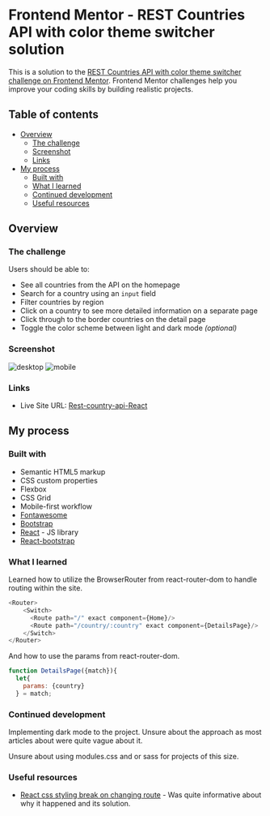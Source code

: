# Frontend Mentor - REST Countries API with color theme switcher solution

This is a solution to the [REST Countries API with color theme switcher challenge on Frontend Mentor](https://www.frontendmentor.io/challenges/rest-countries-api-with-color-theme-switcher-5cacc469fec04111f7b848ca). Frontend Mentor challenges help you improve your coding skills by building realistic projects.

## Table of contents

- [Overview](#overview)
  - [The challenge](#the-challenge)
  - [Screenshot](#screenshot)
  - [Links](#links)
- [My process](#my-process)
  - [Built with](#built-with)
  - [What I learned](#what-i-learned)
  - [Continued development](#continued-development)
  - [Useful resources](#useful-resources)


## Overview

### The challenge

Users should be able to:

- See all countries from the API on the homepage
- Search for a country using an `input` field
- Filter countries by region
- Click on a country to see more detailed information on a separate page
- Click through to the border countries on the detail page
- Toggle the color scheme between light and dark mode *(optional)*

### Screenshot

![desktop](./screenshot/rest-country-api-REACT-desktop.jpg)
![mobile](./screenshot/rest-country-api-REACT-mobile.jpg)


### Links


- Live Site URL: [Rest-country-api-React](https://rest-country-api-react.herokuapp.com/)

## My process

### Built with

- Semantic HTML5 markup
- CSS custom properties
- Flexbox
- CSS Grid
- Mobile-first workflow
- [Fontawesome](https://fontawesome.com/)
- [Bootstrap](https://getbootstrap.com/)
- [React](https://reactjs.org/) - JS library
- [React-bootstrap](https://react-bootstrap.github.io/)

### What I learned

Learned how to utilize the BrowserRouter from react-router-dom to handle routing within the site.

```js
<Router>
    <Switch>
      <Route path="/" exact component={Home}/>
      <Route path="/country/:country" exact component={DetailsPage}/>        
    </Switch>
</Router>
```

And how to use the params from react-router-dom.
```js
function DetailsPage({match}){
  let{
    params: {country}
  } = match;
```


### Continued development

Implementing dark mode to the project.
Unsure about the approach as most articles about were quite vague about it.

Unsure about using modules.css and or sass for projects of this size.

### Useful resources

- [React css styling break on changing route](https://stackoverflow.com/questions/60863890/why-does-css-styling-disappear-in-react-when-directly-changing-route-in-browser) - Was quite informative about why it happened and its solution.
